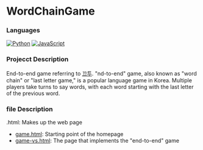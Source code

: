 # WordChainGame

### Languages
[![Python](https://img.shields.io/badge/python-black?style=for-the-badge&logo=python)](https://github.com/parkgeounyoung/WordChainGame/tree/main)
[![JavaScript](https://img.shields.io/badge/javascript-black?style=for-the-badge&logo=javascript)](https://github.com/parkgeounyoung/WordChainGame/tree/main)

### Projecct Description
End-to-end game referring to [끄투](http://kkutu.kr/).
"nd-to-end" game, also known as "word chain" or "last letter game," is a popular language game in Korea. Multiple players take turns to say words, with each word starting with the last letter of the previous word.

### file Description
.html: Makes up the web page
- [game.html](https://github.com/parkgeounyoung/WordChainGame/blob/main/game-vs.html): Starting point of the homepage
- [game-vs.html](https://github.com/parkgeounyoung/WordChainGame/blob/main/game-vs.html): The page that implements the "end-to-end" game
